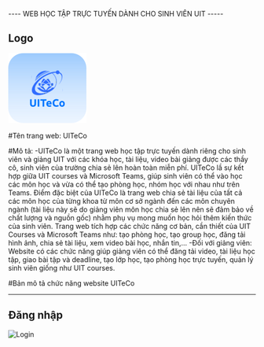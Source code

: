 ---- WEB HỌC TẬP TRỰC TUYẾN DÀNH CHO SINH VIÊN UIT -----

## Logo

![Logo](src\assets\LogoUIT.svg)


#Tên trang web: UITeCo


#Mô tả: 
-UITeCo là một trang web học tập trực tuyến dành riêng cho sinh viên và giảng UIT với các khóa học, tài liệu, video bài giảng được các thầy cô, sinh viên của trường chia sẻ lên hoàn toàn miễn phí. UITeCo lầ sự kết hợp giữa UIT courses và Microsoft Teams, giúp sinh viên có thể vào học các môn học và vừa có thể tạo phòng học, nhóm học với nhau như trên Teams. Điểm đặc biệt của UITeCo là trang web chia sẻ tài liệu của tất cả các môn học của từng khoa từ môn cơ sở ngành đến các môn chuyên ngành (tài liệu này sẽ do giảng viên môn học chia sẻ lên nên sẽ đảm bảo về chất lượng và nguồn gốc) nhằm phụ vụ mong muốn học hỏi thêm kiến thức của sinh viên. Trang web tích hợp các chức năng cơ bản, cần thiết của UIT Courses và Microsoft Teams như: tạo phòng học, tạo group học, đăng tải hình ảnh, chia sẻ tài liệu, xem video bài học, nhắn tin,...
-Đối với giảng viên: Website có các chức năng giúp giảng viên có thể đăng tải video, tài liệu học tập, giao bài tập và deadline, tạo lớp học, tạo phòng học trực tuyến, quản lý sinh viên giống như UIT courses.


#Bản mô tả chức năng website UITeCo

--------------------------------------------------------------------------------------------------
## Đăng nhập
![Login](https://github.com/WalterDrake/NT208/assets/87658807/8b1e0a51-82bf-47a3-8733-5f875a8fa19f)
